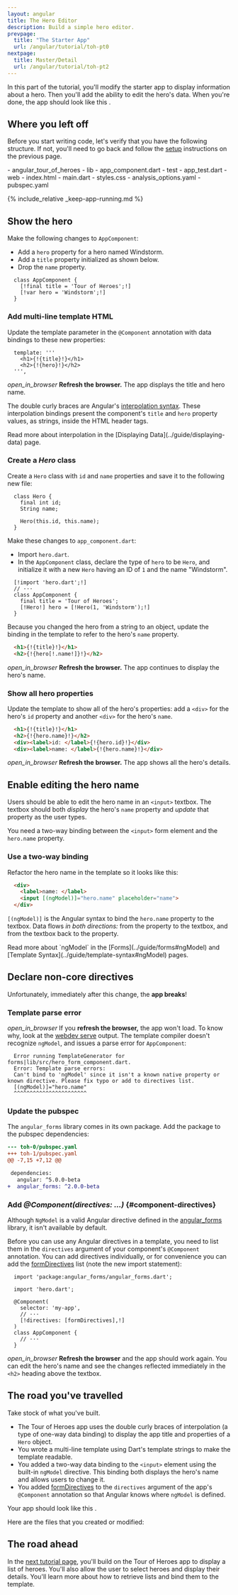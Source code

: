 ```yaml
---
layout: angular
title: The Hero Editor
description: Build a simple hero editor.
prevpage:
  title: "The Starter App"
  url: /angular/tutorial/toh-pt0
nextpage:
  title: Master/Detail
  url: /angular/tutorial/toh-pt2
---
```

<?code-excerpt path-base="examples/ng/doc/toh-1"?>
In this part of the tutorial, you'll modify the starter app to display
information about a hero. Then you'll add the ability to edit the hero's data.
When you're done, the app should look like this <live-example></live-example>.

## Where you left off

Before you start writing code, let's verify that you have the following structure.
If not, you'll need to go back and follow the [setup](toh-pt0) instructions
on the previous page.

<div class="ul-filetree" markdown="1">
- angular_tour_of_heroes
  - lib
    - app_component.dart
  - test
    - app_test.dart
  - web
    - index.html
    - main.dart
    - styles.css
  - analysis_options.yaml
  - pubspec.yaml
</div>

{% include_relative _keep-app-running.md %}

## Show the hero

Make the following changes to `AppComponent`:

- Add a `hero` property for a hero named Windstorm.
- Add a `title` property initialized as shown below.
- Drop the `name` property.

<?code-excerpt "lib/app_component_1.dart (class)" replace="/final.*|var.*/[!$&!]/g" title?>
```
  class AppComponent {
    [!final title = 'Tour of Heroes';!]
    [!var hero = 'Windstorm';!]
  }
```

### Add multi-line template HTML

Update the template parameter in the `@Component` annotation with data bindings
to these new properties:

<?code-excerpt "lib/app_component_1.dart (template)" title?>
```
  template: '''
    <h1>{!{title}!}</h1>
    <h2>{!{hero}!}</h2>
  ''',
```

<i class="material-icons">open_in_browser</i>
**Refresh the browser.** The app displays the title and hero name.

The double curly braces are Angular's [interpolation syntax][]. These
interpolation bindings present the component's `title` and `hero` property
values, as strings, inside the HTML header tags.

<div class="l-sub-section" markdown="1">
  Read more about interpolation in the [Displaying Data](../guide/displaying-data) page.
</div>

### Create a _Hero_ class

Create a `Hero` class with `id` and `name` properties and
save it to the following new file:

<?code-excerpt "lib/hero.dart" title?>
```
  class Hero {
    final int id;
    String name;

    Hero(this.id, this.name);
  }
```

Make these changes to `app_component.dart`:

- Import `hero.dart`.
- In the `AppComponent` class, declare the type of `hero` to be `Hero`, and
  initialize it with a new `Hero` having an ID of `1` and the name "Windstorm".

<?code-excerpt "lib/app_component_2.dart (import and class)" replace="/import.*|Hero(?= )|Hero.1.*/[!$&!]/g" title?>
```
  [!import 'hero.dart';!]
  // ···
  class AppComponent {
    final title = 'Tour of Heroes';
    [!Hero!] hero = [!Hero(1, 'Windstorm');!]
  }
```

Because you changed the hero from a string to an object, update the binding in
the template to refer to the hero's `name` property.

<?code-excerpt "lib/app_component_2.dart (template)" remove="/'|div/" replace="/\.name/[!$&!]/g"?>
```html
  <h1>{!{title}!}</h1>
  <h2>{!{hero[!.name!]}!}</h2>
```

<i class="material-icons">open_in_browser</i>
**Refresh the browser.** The app continues to display the hero's name.

### Show all hero properties

Update the template to show all of the hero's properties: add a `<div>` for the
hero's `id` property and another `<div>` for the hero's `name`.

<?code-excerpt "lib/app_component_2.dart (template)" remove="'" title?>
```html
  <h1>{!{title}!}</h1>
  <h2>{!{hero.name}!}</h2>
  <div><label>id: </label>{!{hero.id}!}</div>
  <div><label>name: </label>{!{hero.name}!}</div>
```

<i class="material-icons">open_in_browser</i>
**Refresh the browser.** The app shows all the hero's details.

## Enable editing the hero name

Users should be able to edit the hero name in an `<input>` textbox.
The textbox should both _display_ the hero's `name` property
and _update_ that property as the user types.

You need a two-way binding between the `<input>` form element and the `hero.name` property.

### Use a two-way binding

Refactor the hero name in the template so it looks like this:

<?code-excerpt "lib/app_component.dart (template)" remove="/h\d|id|'/"?>
```html
  <div>
    <label>name: </label>
    <input [(ngModel)]="hero.name" placeholder="name">
  </div>
```

`[(ngModel)]` is the Angular syntax to bind the `hero.name` property
to the textbox.
Data flows _in both directions:_ from the property to the textbox,
and from the textbox back to the property.

<div class="l-sub-section" markdown="1">
  Read more about `ngModel` in the
  [Forms](../guide/forms#ngModel) and
  [Template Syntax](../guide/template-syntax#ngModel) pages.
</div>

## Declare non-core directives

Unfortunately, immediately after this change, the **app breaks**!

### Template parse error

<i class="material-icons">open_in_browser</i>
If you **refresh the browser,** the app won't load.
To know why, look at the [webdev serve][] output. The template
compiler doesn't recognize `ngModel`, and issues a parse error for
`AppComponent`:

```nocode
  Error running TemplateGenerator for forms|lib/src/hero_form_component.dart.
  Error: Template parse errors:
  Can't bind to 'ngModel' since it isn't a known native property or known directive. Please fix typo or add to directives list.
  [(ngModel)]="hero.name"
  ^^^^^^^^^^^^^^^^^^^^^^^
```

### Update the pubspec

<?code-excerpt path-base="examples/ng/doc"?>

The `angular_forms` library comes in its own package. Add the package to the pubspec dependencies:

<?code-excerpt "toh-0/pubspec.yaml" diff-with="toh-1/pubspec.yaml" from="dependencies" to="angular_forms"?>
```diff
--- toh-0/pubspec.yaml
+++ toh-1/pubspec.yaml
@@ -7,15 +7,12 @@

 dependencies:
   angular: ^5.0.0-beta
+  angular_forms: ^2.0.0-beta
```

<?code-excerpt path-base="examples/ng/doc/toh-1"?>

### Add _@Component(directives: ...)_ {#component-directives}

Although `NgModel` is a valid Angular directive defined in the [angular_forms][]
library, it isn't available by default.

Before you can use any Angular directives in a template,
you need to list them in the `directives` argument of your component's
`@Component` annotation. You can add directives individually, or for
convenience you can add the [formDirectives][] list
(note the new import statement):

<?code-excerpt "lib/app_component.dart (directives)" replace="/directives:.*/[!$&!]/g" title?>
```
  import 'package:angular_forms/angular_forms.dart';

  import 'hero.dart';

  @Component(
    selector: 'my-app',
    // ···
    [!directives: [formDirectives],!]
  )
  class AppComponent {
    // ···
  }
```

<i class="material-icons">open_in_browser</i> **Refresh the browser** and the
app should work again. You can edit the hero's name and see the changes
reflected immediately in the `<h2>` heading above the textbox.

## The road you've travelled

Take stock of what you've built.

* The Tour of Heroes app uses the double curly braces of interpolation (a type of one-way data binding)
  to display the app title and properties of a `Hero` object.
* You wrote a multi-line template using Dart's template strings to make the template readable.
* You added a two-way data binding to the `<input>` element
  using the built-in `ngModel` directive. This binding both displays the hero's
  name and allows users to change it.
* You added [formDirectives][] to the `directives` argument of the app's
  `@Component` annotation so that Angular knows where `ngModel` is defined.

Your app should look like this <live-example></live-example>.

Here are the files that you created or modified:

<code-tabs>
  <?code-pane "lib/app_component.dart" linenums?>
  <?code-pane "lib/hero.dart" linenums?>
</code-tabs>

## The road ahead

In the [next tutorial page](toh-pt2), you'll build on the Tour of Heroes app to display a list of heroes.
You'll also allow the user to select heroes and display their details.
You'll learn more about how to retrieve lists and bind them to the template.

[angular_forms]: /api/angular_forms
[webdev serve]: /tools/webdev#serve
[formDirectives]: /api/angular_forms/angular_forms/formDirectives-constant
[interpolation syntax]: /angular/guide/template-syntax#interpolation
